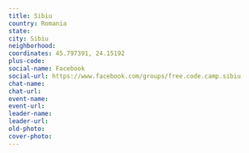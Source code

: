 ```yaml
---
title: Sibiu
country: Romania
state: 
city: Sibiu
neighborhood: 
coordinates: 45.797391, 24.15192
plus-code:
social-name: Facebook
social-url: https://www.facebook.com/groups/free.code.camp.sibiu
chat-name:
chat-url:
event-name:
event-url:
leader-name:
leader-url:
old-photo: 
cover-photo:
---
```

